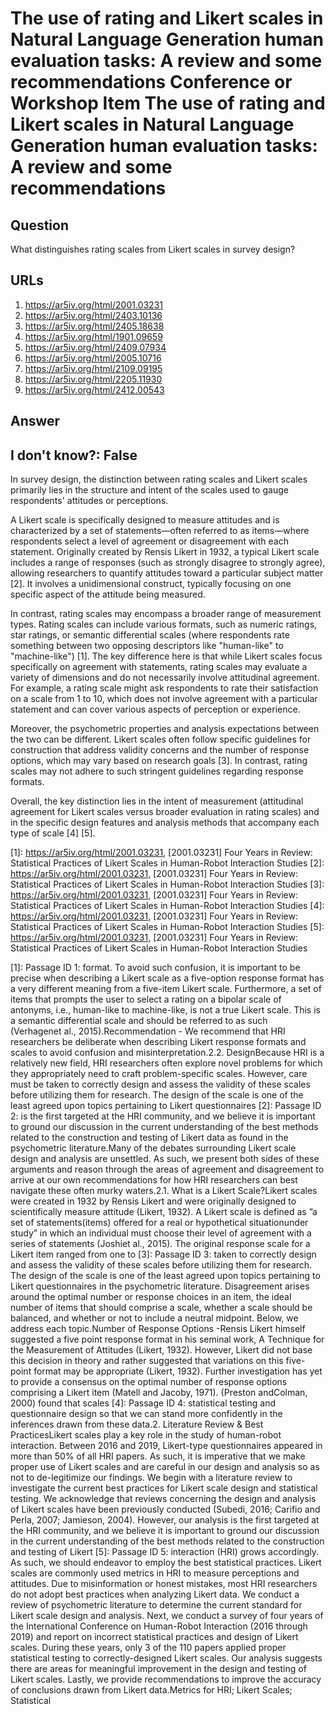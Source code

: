 # The use of rating and Likert scales in Natural Language Generation human evaluation tasks: A review and some recommendations Conference or Workshop Item The use of rating and Likert scales in Natural Language Generation human evaluation tasks: A review and some recommendations

## Question

What distinguishes rating scales from Likert scales in survey design?

## URLs

1. https://ar5iv.org/html/2001.03231
2. https://ar5iv.org/html/2403.10136
3. https://ar5iv.org/html/2405.18638
4. https://ar5iv.org/html/1901.09659
5. https://ar5iv.org/html/2409.07934
6. https://ar5iv.org/html/2005.10716
7. https://ar5iv.org/html/2109.09195
8. https://ar5iv.org/html/2205.11930
9. https://ar5iv.org/html/2412.00543

## Answer

## I don't know?: False

In survey design, the distinction between rating scales and Likert scales primarily lies in the structure and intent of the scales used to gauge respondents' attitudes or perceptions.

A Likert scale is specifically designed to measure attitudes and is characterized by a set of statements—often referred to as items—where respondents select a level of agreement or disagreement with each statement. Originally created by Rensis Likert in 1932, a typical Likert scale includes a range of responses (such as strongly disagree to strongly agree), allowing researchers to quantify attitudes toward a particular subject matter [2]. It involves a unidimensional construct, typically focusing on one specific aspect of the attitude being measured.

In contrast, rating scales may encompass a broader range of measurement types. Rating scales can include various formats, such as numeric ratings, star ratings, or semantic differential scales (where respondents rate something between two opposing descriptors like "human-like" to "machine-like") [1]. The key difference here is that while Likert scales focus specifically on agreement with statements, rating scales may evaluate a variety of dimensions and do not necessarily involve attitudinal agreement. For example, a rating scale might ask respondents to rate their satisfaction on a scale from 1 to 10, which does not involve agreement with a particular statement and can cover various aspects of perception or experience.

Moreover, the psychometric properties and analysis expectations between the two can be different. Likert scales often follow specific guidelines for construction that address validity concerns and the number of response options, which may vary based on research goals [3]. In contrast, rating scales may not adhere to such stringent guidelines regarding response formats.

Overall, the key distinction lies in the intent of measurement (attitudinal agreement for Likert scales versus broader evaluation in rating scales) and in the specific design features and analysis methods that accompany each type of scale [4] [5].

[1]: https://ar5iv.org/html/2001.03231, [2001.03231] Four Years in Review: Statistical Practices of Likert Scales in Human-Robot Interaction Studies
[2]: https://ar5iv.org/html/2001.03231, [2001.03231] Four Years in Review: Statistical Practices of Likert Scales in Human-Robot Interaction Studies
[3]: https://ar5iv.org/html/2001.03231, [2001.03231] Four Years in Review: Statistical Practices of Likert Scales in Human-Robot Interaction Studies
[4]: https://ar5iv.org/html/2001.03231, [2001.03231] Four Years in Review: Statistical Practices of Likert Scales in Human-Robot Interaction Studies
[5]: https://ar5iv.org/html/2001.03231, [2001.03231] Four Years in Review: Statistical Practices of Likert Scales in Human-Robot Interaction Studies

[1]: Passage ID 1: format. To avoid such confusion, it is important to be precise when describing a Likert scale as a five-option response format has a very different meaning from a five-item Likert scale. Furthermore, a set of items that prompts the user to select a rating on a bipolar scale of antonyms, i.e., human-like to machine-like, is not a true Likert scale. This is a semantic differential scale and should be referred to as such (Verhagenet al., 2015).Recommendation - We recommend that HRI researchers be deliberate when describing Likert response formats and scales to avoid confusion and misinterpretation.2.2. DesignBecause HRI is a relatively new field, HRI researchers often explore novel problems for which they appropriately need to craft problem-specific scales. However, care must be taken to correctly design and assess the validity of these scales before utilizing them for research. The design of the scale is one of the least agreed upon topics pertaining to Likert questionnaires
[2]: Passage ID 2: is the first targeted at the HRI community, and we believe it is important to ground our discussion in the current understanding of the best methods related to the construction and testing of Likert data as found in the psychometric literature.Many of the debates surrounding Likert scale design and analysis are unsettled. As such, we present both sides of these arguments and reason through the areas of agreement and disagreement to arrive at our own recommendations for how HRI researchers can best navigate these often murky waters.2.1. What is a Likert Scale?Likert scales were created in 1932 by Rensis Likert and were originally designed to scientifically measure attitude (Likert, 1932). A Likert scale is defined as ”a set of statements(items) offered for a real or hypothetical situationunder study” in which an individual must choose their level of agreement with a series of statements (Joshiet al., 2015). The original response scale for a Likert item ranged from one to
[3]: Passage ID 3: taken to correctly design and assess the validity of these scales before utilizing them for research. The design of the scale is one of the least agreed upon topics pertaining to Likert questionnaires in the psychometric literature. Disagreement arises around the optimal number or response choices in an item, the ideal number of items that should comprise a scale, whether a scale should be balanced, and whether or not to include a neutral midpoint. Below, we address each topic.Number of Response Options -Rensis Likert himself suggested a five point response format in his seminal work, A Technique for the Measurement of Attitudes (Likert, 1932). However, Likert did not base this decision in theory and rather suggested that variations on this five-point format may be appropriate (Likert, 1932). Further investigation has yet to provide a consensus on the optimal number of response options comprising a Likert item (Matell and Jacoby, 1971). (Preston andColman, 2000) found that scales
[4]: Passage ID 4: statistical testing and questionnaire design so that we can stand more confidently in the inferences drawn from these data.2. Literature Review & Best PracticesLikert scales play a key role in the study of human-robot interaction. Between 2016 and 2019, Likert-type questionnaires appeared in more than 50% of all HRI papers. As such, it is imperative that we make proper use of Likert scales and are careful in our design and analysis so as not to de-legitimize our findings. We begin with a literature review to investigate the current best practices for Likert scale design and statistical testing. We acknowledge that reviews concerning the design and analysis of Likert scales have been previously conducted (Subedi, 2016; Carifio and Perla, 2007; Jamieson, 2004). However, our analysis is the first targeted at the HRI community, and we believe it is important to ground our discussion in the current understanding of the best methods related to the construction and testing of Likert
[5]: Passage ID 5: interaction (HRI) grows accordingly. As such, we should endeavor to employ the best statistical practices. Likert scales are commonly used metrics in HRI to measure perceptions and attitudes. Due to misinformation or honest mistakes, most HRI researchers do not adopt best practices when analyzing Likert data. We conduct a review of psychometric literature to determine the current standard for Likert scale design and analysis. Next, we conduct a survey of four years of the International Conference on Human-Robot Interaction (2016 through 2019) and report on incorrect statistical practices and design of Likert scales. During these years, only 3 of the 110 papers applied proper statistical testing to correctly-designed Likert scales. Our analysis suggests there are areas for meaningful improvement in the design and testing of Likert scales. Lastly, we provide recommendations to improve the accuracy of conclusions drawn from Likert data.Metrics for HRI; Likert Scales; Statistical